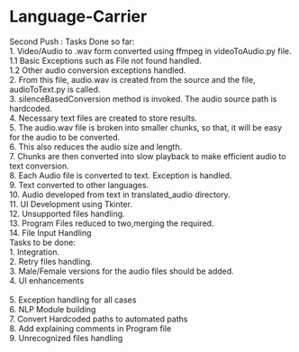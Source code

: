 # Language-Carrier

Second Push : 
  Tasks Done so far:
      <br>1. Video/Audio to .wav form converted using ffmpeg in videoToAudio.py file.
        <br>1.1 Basic Exceptions such as File not found handled.
        <br>1.2 Other audio conversion exceptions handled.
      <br>2.  From this file, audio.wav is created from the source and the file, audioToText.py is called.
      <br>3.  silenceBasedConversion method is invoked. The audio source path is hardcoded.
      <br>4.  Necessary text files are created to store results.
      <br>5.  The audio.wav file is broken into smaller chunks, so that, it will be easy for the audio to be converted.
      <br>6.  This also reduces the audio size and length.
      <br>7.  Chunks are then converted into slow playback to make efficient audio to text conversion.
      <br>8.  Each Audio file is converted to text. Exception is handled.
      <br>9.  Text converted to other languages.
      <br>10. Audio developed from text in translated_audio directory.
      <br>11. UI Development using Tkinter.
      <br>12. Unsupported files handling.
      <br>13. Program Files reduced to two,merging the required.
      <br>14. File Input Handling
<br>Tasks to be done:
      <br>1. Integration.
      <br>2. Retry files handling.
      <br>3. Male/Female versions for the audio files should be added.
      <br>4. UI enhancements	
      <br>5. Exception handling for all cases
      <br>6. NLP Module building
      <br>7. Convert Hardcoded paths to automated paths
      <br>8. Add explaining comments in Program file
      <br>9. Unrecognized files handling
